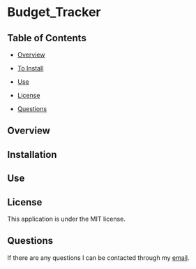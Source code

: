 # Budget_Tracker

## Table of Contents

* [Overview](#overview)

* [To Install](#installation)

* [Use](#use)

* [License](#license)

* [Questions](#questions)

## Overview

## Installation

## Use

## License
This application is under the MIT license.

## Questions
If there are any questions I can be contacted through my [email](tloyzelle@gmail.com).
